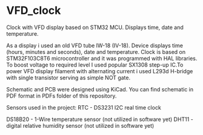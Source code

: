 # VFD_clock
Clock with VFD display based on STM32 MCU. Displays time, date and temperature.

As a display i used an old VFD tube IW-18 (IV-18). Device displays time (hours, minutes and seconds), date and temperature. Clock is based on STM32F103C8T6 microcontroller and it was programmed with HAL libraries. To boost voltage to required level I used popular SX1308 step-up IC.To power VFD display filament with alternating current i used L293d H-bridge with single transistor serving as simple NOT gate.

Schematic and PCB were designed using KiCad. You can find schematic in PDF format in PDFs folder of this repository.

Sensors used in the project:
RTC - DS3231 I2C real time clock

DS18B20 - 1-Wire temperature sensor (not utilized in software yet)
DHT11   - digital relative humidity sensor (not utilized in software yet)
